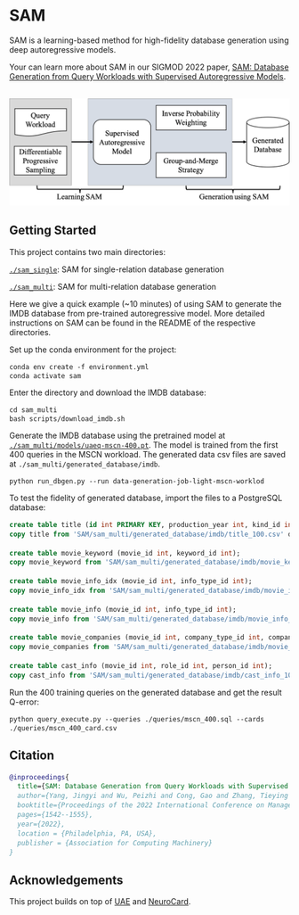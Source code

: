 # SAM
SAM is a learning-based method for high-fidelity database generation using deep autoregressive models.

Your can learn more about SAM in our SIGMOD 2022 paper, [SAM: Database Generation from Query Workloads with Supervised Autoregressive Models](https://dl.acm.org/doi/abs/10.1145/3514221.3526168).

<p align="center">
    <br>
    <img src="./assets/overview.png" width="600"/>
<p>

## Getting Started
This project contains two main directories:

[`./sam_single`](./sam_single): SAM for single-relation database generation

[`./sam_multi`](./sam_multi): SAM for multi-relation database generation

Here we give a quick example (~10 minutes) of using SAM to generate the IMDB database from pre-trained autoregressive model. More detailed instructions on SAM can be found in the README of the respective directories.

Set up the conda environment for the project:
```
conda env create -f environment.yml
conda activate sam
```

Enter the directory and download the IMDB database:
```
cd sam_multi
bash scripts/download_imdb.sh
```

Generate the IMDB database using the pretrained model at [`./sam_multi/models/uaeq-mscn-400.pt`](./sam_multi/models/uaeq-mscn-400.pt). The model is trained from the first 400 queries in the MSCN workload. The generated data csv files are saved at `./sam_multi/generated_database/imdb`.
```
python run_dbgen.py --run data-generation-job-light-mscn-worklod
```

To test the fidelity of generated database, import the files to a PostgreSQL database:
```sql
create table title (id int PRIMARY KEY, production_year int, kind_id int);
copy title from 'SAM/sam_multi/generated_database/imdb/title_100.csv' delimiter ',' header csv;

create table movie_keyword (movie_id int, keyword_id int);
copy movie_keyword from 'SAM/sam_multi/generated_database/imdb/movie_keyword_100.csv' delimiter ',' header csv;

create table movie_info_idx (movie_id int, info_type_id int);
copy movie_info_idx from 'SAM/sam_multi/generated_database/imdb/movie_info_idx_100.csv' delimiter ',' header csv;

create table movie_info (movie_id int, info_type_id int);
copy movie_info from 'SAM/sam_multi/generated_database/imdb/movie_info_100.csv' delimiter ',' header csv;

create table movie_companies (movie_id int, company_type_id int, company_id int);
copy movie_companies from 'SAM/sam_multi/generated_database/imdb/movie_companies_100.csv' delimiter ',' header csv;

create table cast_info (movie_id int, role_id int, person_id int);
copy cast_info from 'SAM/sam_multi/generated_database/imdb/cast_info_100.csv' delimiter ',' header csv;
```

Run the 400 training queries on the generated database and get the result Q-error:
```
python query_execute.py --queries ./queries/mscn_400.sql --cards ./queries/mscn_400_card.csv
```

## Citation
```bibtex
@inproceedings{
  title={SAM: Database Generation from Query Workloads with Supervised Autoregressive Models},
  author={Yang, Jingyi and Wu, Peizhi and Cong, Gao and Zhang, Tieying and He, Xiao},
  booktitle={Proceedings of the 2022 International Conference on Management of Data},
  pages={1542--1555},
  year={2022},
  location = {Philadelphia, PA, USA},
  publisher = {Association for Computing Machinery}
}
```

## Acknowledgements
This project builds on top of [UAE](https://github.com/pagegitss/UAE) and [NeuroCard](https://github.com/neurocard/neurocard).
